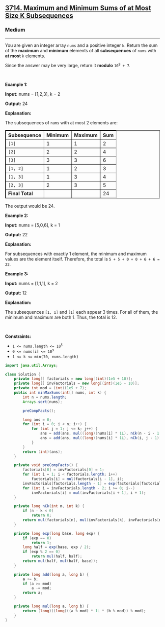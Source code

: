 <h2><a href="https://leetcode.com/problems/maximum-and-minimum-sums-of-at-most-size-k-subsequences">3714. Maximum and Minimum Sums of at Most Size K Subsequences</a></h2><h3>Medium</h3><hr><p>You are given an integer array <code>nums</code> and a positive integer <code>k</code>. Return the sum of the <strong>maximum</strong> and <strong>minimum</strong> elements of all <strong><span data-keyword="subsequence-sequence-nonempty">subsequences</span></strong> of <code>nums</code> with <strong>at most</strong> <code>k</code> elements.</p>

<p>Since the answer may be very large, return it <strong>modulo</strong> <code>10<sup>9</sup> + 7</code>.</p>

<p>&nbsp;</p>
<p><strong class="example">Example 1:</strong></p>

<div class="example-block">
<p><strong>Input:</strong> <span class="example-io">nums = [1,2,3], k = 2</span></p>

<p><strong>Output:</strong> 24</p>

<p><strong>Explanation:</strong></p>

<p>The subsequences of <code>nums</code> with at most 2 elements are:</p>

<table style="border: 1px solid black;">
	<tbody>
		<tr>
			<th style="border: 1px solid black;"><b>Subsequence </b></th>
			<th style="border: 1px solid black;">Minimum</th>
			<th style="border: 1px solid black;">Maximum</th>
			<th style="border: 1px solid black;">Sum</th>
		</tr>
		<tr>
			<td style="border: 1px solid black;"><code>[1]</code></td>
			<td style="border: 1px solid black;">1</td>
			<td style="border: 1px solid black;">1</td>
			<td style="border: 1px solid black;">2</td>
		</tr>
		<tr>
			<td style="border: 1px solid black;"><code>[2]</code></td>
			<td style="border: 1px solid black;">2</td>
			<td style="border: 1px solid black;">2</td>
			<td style="border: 1px solid black;">4</td>
		</tr>
		<tr>
			<td style="border: 1px solid black;"><code>[3]</code></td>
			<td style="border: 1px solid black;">3</td>
			<td style="border: 1px solid black;">3</td>
			<td style="border: 1px solid black;">6</td>
		</tr>
		<tr>
			<td style="border: 1px solid black;"><code>[1, 2]</code></td>
			<td style="border: 1px solid black;">1</td>
			<td style="border: 1px solid black;">2</td>
			<td style="border: 1px solid black;">3</td>
		</tr>
		<tr>
			<td style="border: 1px solid black;"><code>[1, 3]</code></td>
			<td style="border: 1px solid black;">1</td>
			<td style="border: 1px solid black;">3</td>
			<td style="border: 1px solid black;">4</td>
		</tr>
		<tr>
			<td style="border: 1px solid black;"><code>[2, 3]</code></td>
			<td style="border: 1px solid black;">2</td>
			<td style="border: 1px solid black;">3</td>
			<td style="border: 1px solid black;">5</td>
		</tr>
		<tr>
			<td style="border: 1px solid black;"><strong>Final Total</strong></td>
			<td style="border: 1px solid black;">&nbsp;</td>
			<td style="border: 1px solid black;">&nbsp;</td>
			<td style="border: 1px solid black;">24</td>
		</tr>
	</tbody>
</table>

<p>The output would be 24.</p>
</div>

<p><strong class="example">Example 2:</strong></p>

<div class="example-block">
<p><strong>Input:</strong> <span class="example-io">nums = [5,0,6], k = 1</span></p>

<p><strong>Output:</strong> 2<span class="example-io">2</span></p>

<p><strong>Explanation: </strong></p>

<p>For subsequences with exactly 1 element, the minimum and maximum values are the element itself. Therefore, the total is <code>5 + 5 + 0 + 0 + 6 + 6 = 22</code>.</p>
</div>

<p><strong class="example">Example 3:</strong></p>

<div class="example-block">
<p><strong>Input:</strong> <span class="example-io">nums = [1,1,1], k = 2</span></p>

<p><strong>Output:</strong> 12</p>

<p><strong>Explanation:</strong></p>

<p>The subsequences <code>[1, 1]</code> and <code>[1]</code> each appear 3 times. For all of them, the minimum and maximum are both 1. Thus, the total is 12.</p>
</div>

<p>&nbsp;</p>
<p><strong>Constraints:</strong></p>

<ul>
	<li><code>1 &lt;= nums.length &lt;= 10<sup>5</sup></code></li>
	<li><code>0 &lt;= nums[i] &lt;= 10<sup>9</sup></code></li>
	<li><code><font face="monospace">1 &lt;= k &lt;= min(70, nums.length)</font></code></li>
</ul>

```java
import java.util.Arrays;

class Solution {
    private long[] factorials = new long[(int)(1e5 + 10)];
    private long[] invFactorials = new long[(int)(1e5 + 10)];
    private int mod = (int)(1e9 + 7);
    public int minMaxSums(int[] nums, int k) {
        int n = nums.length;
        Arrays.sort(nums);

        preCompFacts();

        long ans = 0;
        for (int i = 0; i < n; i++) {
            for (int j = 1; j <= k; j++) {
                ans = add(ans, mul((long)(nums[i] * 1L), nCk(n - i - 1, j - 1)));
                ans = add(ans, mul((long)(nums[i] * 1L), nCk(i, j - 1)));
            }
        }
        return (int)(ans);
    }

    private void preCompFacts() {
        factorials[0] = invFactorials[0] = 1;
        for (int i = 1; i < factorials.length; i++)
            factorials[i] = mul(factorials[i - 1], i);
        invFactorials[factorials.length - 1] = exp(factorials[factorials.length - 1], mod - 2);
        for (int i = invFactorials.length - 2; i >= 0; i--)
            invFactorials[i] = mul(invFactorials[i + 1], i + 1);
    }

    private long nCk(int n, int k) {
        if (n - k < 0)
            return 0;
        return mul(factorials[n], mul(invFactorials[k], invFactorials[n - k]));
    }

    private long exp(long base, long exp) {
        if (exp == 0)
            return 1;
        long half = exp(base, exp / 2);
        if (exp % 2 == 0)
            return mul(half, half);
        return mul(half, mul(half, base));
    }

    private long add(long a, long b) {
        a += b;
        if (a >= mod)
            a -= mod;
        return a;
    }

    private long mul(long a, long b) {
        return (long)((long)((a % mod) * 1L * (b % mod)) % mod);
    }
}
```
